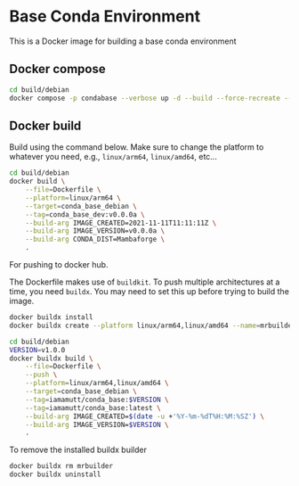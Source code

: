 # Base Conda Environment

This is a Docker image for building a base conda environment

## Docker compose

```bash
cd build/debian
docker compose -p condabase --verbose up -d --build --force-recreate --remove-orphans
```

## Docker build

Build using the command below. Make sure to change the platform to whatever you need, e.g., `linux/arm64`, `linux/amd64`, etc...

```bash
cd build/debian
docker build \
    --file=Dockerfile \
    --platform=linux/arm64 \
    --target=conda_base_debian \
    --tag=conda_base_dev:v0.0.0a \
    --build-arg IMAGE_CREATED=2021-11-11T11:11:11Z \
    --build-arg IMAGE_VERSION=v0.0.0a \
    --build-arg CONDA_DIST=Mambaforge \
    .
```

For pushing to docker hub.

The Dockerfile makes use of `buildkit`. To push multiple architectures at a time, you need `buildx`. You may need to set this up before trying to build the image.

```bash
docker buildx install
docker buildx create --platform linux/arm64,linux/amd64 --name=mrbuilder --use
```

```bash
cd build/debian
VERSION=v1.0.0
docker buildx build \
    --file=Dockerfile \
    --push \
    --platform=linux/arm64,linux/amd64 \
    --target=conda_base_debian \
    --tag=iamamutt/conda_base:$VERSION \
    --tag=iamamutt/conda_base:latest \
    --build-arg IMAGE_CREATED=$(date -u +'%Y-%m-%dT%H:%M:%SZ') \
    --build-arg IMAGE_VERSION=$VERSION \
    .
```

To remove the installed buildx builder
    
```bash
docker buildx rm mrbuilder
docker buildx uninstall
```

<!-- 

```bash
cd build/debian
docker buildx build \
    --file=Dockerfile \
    --platform=linux/arm64 \
    --output=type=docker \
    --target=conda_base_debian \
    --tag=conda_base_dev:v0.0.0a \
    --build-arg IMAGE_CREATED=2021-11-11T11:11:11Z \
    --build-arg IMAGE_VERSION=v0.0.0a \
    --build-arg CONDA_DIST=Mambaforge \
    .
```

#> git tag -a v1.0.0 -m "GitHub Actions Initial Workflow"
#> git push --tags
#> git push origin v1.0.0

#> git tag -d v1.0.0
#> git push --delete origin v1.0.0

commands:
find . ! -writable
-->
